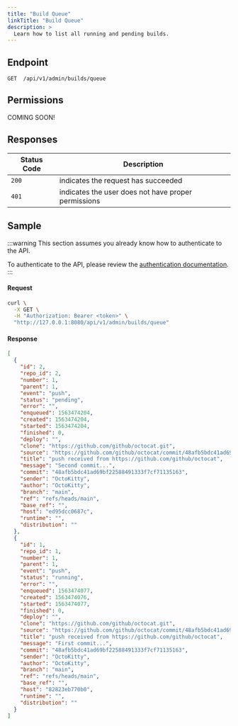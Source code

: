 ```yaml
---
title: "Build Queue"
linkTitle: "Build Queue"
description: >
  Learn how to list all running and pending builds.
---
```


## Endpoint

```
GET  /api/v1/admin/builds/queue
```

## Permissions

COMING SOON!

## Responses

| Status Code | Description                                         |
| ----------- | --------------------------------------------------- |
| `200`       | indicates the request has succeeded                 |
| `401`       | indicates the user does not have proper permissions |

## Sample

:::warning
This section assumes you already know how to authenticate to the API.

To authenticate to the API, please review the [authentication documentation](/docs/reference/api/authentication.md).
:::

#### Request

```sh
curl \
  -X GET \
  -H "Authorization: Bearer <token>" \
  "http://127.0.0.1:8080/api/v1/admin/builds/queue"
```

#### Response

```json
[
  {
    "id": 2,
    "repo_id": 2,
    "number": 1,
    "parent": 1,
    "event": "push",
    "status": "pending",
    "error": "",
    "enqueued": 1563474204,
    "created": 1563474204,
    "started": 1563474204,
    "finished": 0,
    "deploy": "",
    "clone": "https://github.com/github/octocat.git",
    "source": "https://github.com/github/octocat/commit/48afb5bdc41ad69bf22588491333f7cf71135163",
    "title": "push received from https://github.com/github/octocat",
    "message": "Second commit...",
    "commit": "48afb5bdc41ad69bf22588491333f7cf71135163",
    "sender": "OctoKitty",
    "author": "OctoKitty",
    "branch": "main",
    "ref": "refs/heads/main",
    "base_ref": "",
    "host": "ed95dcc0687c",
    "runtime": "",
    "distribution": ""
  },
  {
    "id": 1,
    "repo_id": 1,
    "number": 1,
    "parent": 1,
    "event": "push",
    "status": "running",
    "error": "",
    "enqueued": 1563474077,
    "created": 1563474076,
    "started": 1563474077,
    "finished": 0,
    "deploy": "",
    "clone": "https://github.com/github/octocat.git",
    "source": "https://github.com/github/octocat/commit/48afb5bdc41ad69bf22588491333f7cf71135163",
    "title": "push received from https://github.com/github/octocat",
    "message": "First commit...",
    "commit": "48afb5bdc41ad69bf22588491333f7cf71135163",
    "sender": "OctoKitty",
    "author": "OctoKitty",
    "branch": "main",
    "ref": "refs/heads/main",
    "base_ref": "",
    "host": "82823eb770b0",
    "runtime": "",
    "distribution": ""
  }
]
```